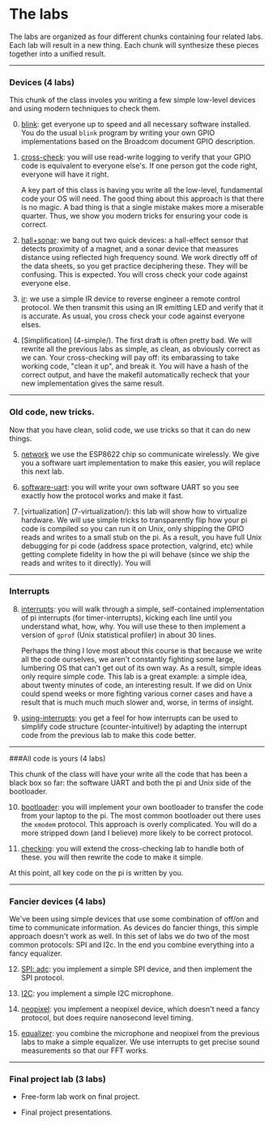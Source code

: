 # The labs

The labs are organized as four different chunks containing four related
labs.  Each lab will result in a new thing.  Each chunk will synthesize
these pieces together into a unified result.

------------------------------------------------------------------
### Devices (4 labs)

This chunk of the class involes you writing a few simple low-level
devices and using modern techniques to check them.

  0. [blink](0-blink/): get everyone up to speed and all necessary
     software installed.  You do the usual `blink` program by writing your 
     own GPIO implementations based on the Broadcom document GPIO description.

  1. [cross-check](1-cross-check/): you will use read-write logging
     to verify that your GPIO code is equivalent to everyone else's.
     If one person got the code right, everyone will have it right.

     A key part of this class is having you write all the low-level,
     fundamental code your OS will need.  The good thing about this
     approach is that there is no magic.  A bad thing is that a single
     mistake makes more a miserable quarter.  Thus, we show you modern
     tricks for ensuring your code is correct.

  2. [hall+sonar](2-hall+sonar/): we bang out two quick devices:
     a hall-effect sensor that detects proximity of a magnet, and a sonar
     device that measures distance using reflected high frequency sound.
     We work directly off of the data sheets, so you get practice
     deciphering these.    They will be confusing.  This is expected.
     You will cross check your code against everyone else.

  3. [ir](3-ir/): we use a simple IR device to reverse engineer a remote
     control protocol.    We then transmit this using an IR emitting LED
     and verify that it is accurate.  As usual, you cross check your code
     against everyone elses.

  4. [Simplification] (4-simple/).   The first draft is often pretty bad.
     We will rewrite all the previous labs as simple, as clean, as
     obviously correct as we can.  Your cross-checking will pay off:
     its embarassing to take working code, "clean it up", and break it.
     You will have a hash of the correct output, and have the makefil
     automatically recheck that your new implementation gives the
     same result.

--------------------------------------------------------------------
### Old code, new tricks.

Now that you have clean, solid code, we use tricks so that it can do new things.

  5. [network](5-esp8622/) we use the ESP8622 chip so communicate
     wirelessly.  We give you a software uart implementation to make
     this easier, you will replace this next lab.

  6. [software-uart](6-sw-uart/): you will write your own software UART so
     you see exactly how the protocol works and make it fast.

  7. [virtualization] (7-virtualization/): this lab will show how to
     virtualize hardware.  We will use simple tricks to transparently flip
     how your pi code is compiled so you can run it on Unix, only shipping
     the GPIO reads and writes to a small stub on the pi.  As a result,
     you have full Unix debugging for pi code (address space protection,
     valgrind, etc) while getting complete fidelity in how the pi will
     behave (since we ship the reads and writes to it directly).  You will

--------------------------------------------------------------------
### Interrupts

  8. [interrupts](8-interrupts/): you will walk through a simple,
     self-contained implementation of pi interrupts (for
     timer-interrupts), kicking each line until you understand what,
     how, why.  You will use these to then implement a version of `gprof`
     (Unix statistical profiler) in about 30 lines.

     Perhaps the thing I love most about this course is that because we
     write all the code ourselves, we aren't constantly fighting some
     large, lumbering OS that can't get out of its own way.  As a result,
     simple ideas only require simple code.  This lab is a great example:
     a simple idea, about twenty minutes of code, an interesting result.
     If we did on Unix could spend weeks or more fighting various corner
     cases and have a result that is much much much slower and, worse,
     in terms of insight.

  9. [using-interrupts](9-using-interrupts): you get a feel for how
    interrupts can be used to simplify code structure (counter-intuitive!)
    by adapting the interrupt code from the previous lab to make this
    code better.

--------------------------------------------------------------------
###All code is yours (4 labs)

This chunk of the class will have your write all the code that has been
a black box so far: the software UART and both the pi and Unix side of
the bootloader.

  10. [bootloader](10-bootloader/): you will implement your own
     bootloader to transfer the code from your laptop to the pi.
     The most common bootloader out there uses the `xmodem` protocol.
     This approach is overly complicated.  You will do a more stripped
     down (and I believe) more likely to be correct protocol.

  11. [checking](11-checking): you will extend the cross-checking lab to 
      handle both of these.  you will then rewrite the code to make it 
      simple.

At this point, all key code on the pi is written by you.

--------------------------------------------------------------------
### Fancier devices (4 labs)

We've been using simple devices that use some combination of off/on
and time to communicate information.  As devices do fancier things,
this simple approach doesn't work as well.  In this set of labs we do
two of the most common protocols: SPI and I2c.  In the end you combine
everything into a fancy equalizer.

   12. [SPI: adc](12-spi-adc): you implement a simple SPI device, and then implement the
   SPI protocol.

   13. [I2C](13-i2c): you implement a simple I2C microphone.

   14. [neopixel](14-neopix): you implement a neopixel device, which doesn't need a
   fancy protocol, but does require nanosecond level timing.

   15. [equalizer](15-equivalizer): you combine the microphone and neopixel
   from the previous labs to make a simple equalizer.  We use interrupts
   to get precise sound measurements so that our FFT works.

--------------------------------------------------------------------
### Final project lab (3 labs)

  - Free-form lab work on final project.

  - Final project presentations.
